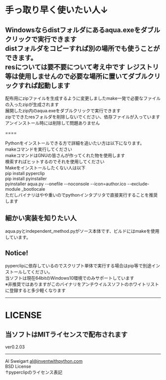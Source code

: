 手っ取り早く使いたい人↓  
====
Windowsならdistフォルダにあるaqua.exeをダブルクリックで実行できます  
distフォルダをコピーすれば別の場所でも使うことができます。  
resについては要不要について考え中です
レジストリ等は使用しませんので必要な場所に置いてダブルクリックすれば起動します  
---
配布用にzipファイルを生成するように変更しましたmake一発で必要なファイルの入ったzipが生成されます  
展開したzip内のaqua.exeをダブルクリックで実行できます  
zipでできたresフォルダを削除しないでください、依存ファイルが入っています  
アンインストール時には削除して問題ありません  
  
====

Pythonをインストールできる方で詳細を追いたい方は以下になります。    
makeコマンドを実行してください  
makeコマンドはGNUの皆さんが作ってくれた物を使用します  
検索すればヒットするのでそれを使用してください  
Makeをインストールしたくない人は以下  
pip install pyperclip  
pip install pyinstaller  
pyinstaller aqua.py --onefile --noconsole --icon=author.ico --exclude-module _bootlocale  
ただしバイナリはやや重いのでpythonインタプリタで直接実行することを推奨します  
  
  
細かい実装を知りたい人  
----
aqua.pyとindependent_method.pyがソース本体です、ビルドにはmakeを使用しています。  
  
Notice!  
----
pyperclipに依存しているのでスクリプト単体で実行する場合はpip等で別途インストールしてください。  
当ソフトは現在64bitのWindows10環境でのみサポートしています  
※非推奨ではありますがこのバイナリをアンチウイルスソフトのホワイトリストに登録すると多少軽くなります  


-------------
LICENSE
====
当ソフトはMITライセンスで配布されます
----  
ver0.2.03


  
  
-----------------------------------
Al Sweigart al@inventwithpython.com  
BSD License  
↑pyperclipのライセンス表記